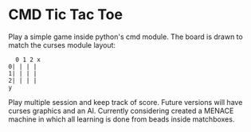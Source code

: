 # CMD Tic Tac Toe
Play a simple game inside python's cmd module. The board is drawn to match the curses module layout:
```
  0 1 2 x
0| | | |
1| | | |
2| | | |
y
```
Play multiple session and keep track of score. Future versions will have curses graphics and an AI.
Currently considering created a MENACE machine in which all learning is done from beads inside matchboxes.

